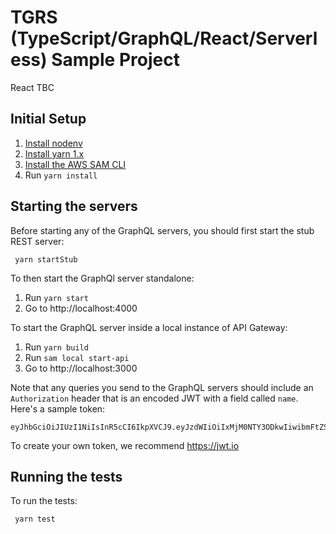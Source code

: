 # TGRS (TypeScript/GraphQL/React/Serverless) Sample Project

React TBC

## Initial Setup

1.  [Install nodenv](https://github.com/nodenv/nodenv#installation)
2.  [Install yarn 1.x](https://classic.yarnpkg.com/en/docs/install)
3.  [Install the AWS SAM CLI](https://docs.aws.amazon.com/serverless-application-model/latest/developerguide/serverless-sam-cli-install.html)
4.  Run `yarn install`

## Starting the servers

Before starting any of the GraphQL servers, you should first start the stub REST server:

     yarn startStub

To then start the GraphQl server standalone:

1. Run `yarn start`
2. Go to http://localhost:4000

To start the GraphQL server inside a local instance of API Gateway:

1. Run `yarn build`
2. Run `sam local start-api`
3. Go to http://localhost:3000

Note that any queries you send to the GraphQL servers should include an
`Authorization` header that is an encoded JWT with a field called `name`.
Here's a sample token:

```
eyJhbGciOiJIUzI1NiIsInR5cCI6IkpXVCJ9.eyJzdWIiOiIxMjM0NTY3ODkwIiwibmFtZSI6IkpvaG4gRG9lIiwiaWF0IjoxNTE2MjM5MDIyfQ.SflKxwRJSMeKKF2QT4fwpMeJf36POk6yJV_adQssw5c
```

To create your own token, we recommend https://jwt.io

## Running the tests

To run the tests:

     yarn test
